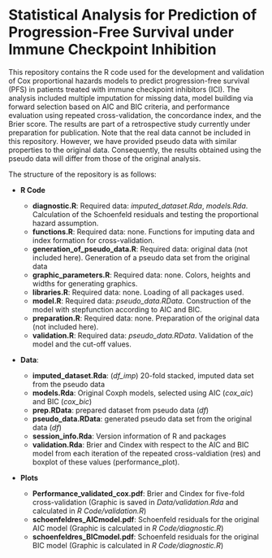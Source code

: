 # Statistical Analysis for Prediction of Progression-Free Survival under Immune Checkpoint Inhibition

This repository contains the R code used for the development and validation of Cox proportional hazards models to predict progression-free survival (PFS) in patients treated with immune checkpoint inhibitors (ICI). The analysis included multiple imputation for missing data, model building via forward selection based on AIC and BIC criteria, and performance evaluation using repeated cross-validation, the concordance index, and the Brier score. The results are part of a retrospective study currently under preparation for publication.
Note that the real data cannot be included in this repository. However, we have provided pseudo data with similar properties to the original data. Consequently, the results obtained using the pseudo data will differ from those of the original analysis.

The structure of the repository is as follows:

- **R Code**
  - **diagnostic.R**: Required data: *imputed_dataset.Rda*, *models.Rda*. Calculation of the Schoenfeld residuals and testing the proportional hazard assumption.
  - **functions.R**: Required data: none. Functions for imputing data and index formation for cross-validation.
  - **generation_of_pseudo_data.R**: Required data: original data (not included here). Generation of a pseudo data set from the original data
  - **graphic_parameters.R**: Required data: none. Colors, heights and widths for generating graphics.
  - **libraries.R**: Required data: none. Loading of all packages used.
  - **model.R**: Required data: *pseudo_data.RData*. Construction of the model with stepfunction according to AIC and BIC.
  - **preparation.R**: Required data: none. Preparation of the original data (not included here).
  - **validation.R**: Required data: *pseudo_data.RData*. Validation of the model and the cut-off values.

- **Data**:
  - **imputed_dataset.Rda**: (*df_imp*) 20-fold stacked, imputed data set from the pseudo data
  - **models.Rda**: Original Coxph models, selected using AIC (*cox_aic*) and BIC (*cox_bic*)
  - **prep.RData**: prepared dataset from pseudo data (*df*)
  - **pseudo_data.RData**: generated pseudo data set from the original data (*df*)
  - **session_info.Rda**: Version information of R and packages
  - **validation.Rda**: Brier and Cindex with respect to the AIC and BIC model from each iteration of the repeated cross-valdiation (res) and boxplot of these values (performance_plot).

- **Plots**
  - **Performance_validated_cox.pdf**: Brier and Cindex for five-fold cross-validation (Graphic is saved in *Data/validation.Rda* and calculated in *R Code/validation.R*)
  - **schoenfeldres_AICmodel.pdf**: Schoenfeld residuals for the original AIC model (Graphic is calculated in *R Code/diagnostic.R*)
  - **schoenfeldres_BICmodel.pdf**: Schoenfeld residuals for the original BIC model (Graphic is calculated in *R Code/diagnostic.R*)
  